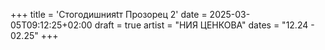 +++
title = 'Стогодишнияtт Прозорец 2'
date = 2025-03-05T09:12:25+02:00
draft = true
artist = "НИЯ ЦЕНКОВА"
dates = "12.24 - 02.25"
+++
